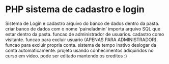 # PHP sistema de cadastro e login
Sistema de Login e cadastro 
arquivo do banco de dados dentro da pasta.
criar banco de dados com o nome 'paineladmin'
importa arquivo SQL que estar dentro da pasta.
funcao de administrador de usuarios.
cadastro como visitante.
funcao para excluir usuario (APENAS PARA ADMINISTRADOR).
funcao para excluir propria conta.
sistema de tempo inativo deslogar da conta automaticamente.
projeto usando conhecimentos adiquiridos no curso em video.
pode ser editado mantendo os creditos :)